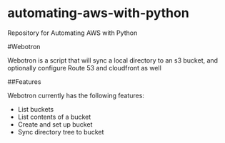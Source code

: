 # automating-aws-with-python

Repository for Automating AWS with Python

#Webotron

Webotron is a script that will sync a local directory to an s3 bucket, and optionally configure Route 53 and cloudfront as well

##Features

Webotron currently has the following features:

- List buckets
- List contents of a bucket
- Create and set up bucket
- Sync directory tree to bucket
